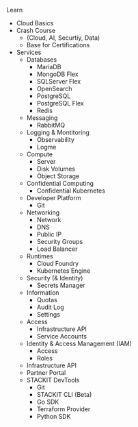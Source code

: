 
Learn
- Cloud Basics
- Crash Course 
    - (Cloud, AI, Securtiy, Data)
    - Base for Certifications
- Services
    - Databases
        - MariaDB
        - MongoDB Flex
        - SQLServer Flex
        - OpenSearch
        - PostgreSQL
        - PostgreSQL Flex
        - Redis
    - Messaging
        - RabbitMQ
    - Logging & Montitoring
        - Observability
        - Logme
    - Compute
        - Server
        - Disk Volumes
        - Object Storage
    - Confidential Computing
        - Confidential Kubernetes
    - Developer Platform
        - Git
    - Networking
        - Network
        - DNS
        - Public IP
        - Security Groups
        - Load Balancer
    - Runtimes
        - Cloud Foundry
        - Kubernetes Engine
    - Security (& Identity)
        - Secrets Manager
    - Information
        - Quotas
        - Audit Log
        - Settings 
    - Access
        - Infrastructure API
        - Service Accounts
    - Identity & Access Management (IAM)
        - Access
        - Roles
    - Infrastructure API
    - Partner Portal
    - STACKIT DevTools
        - Git
        - STACKIT CLI (Beta)
        - Go SDK
        - Terraform Provider
        - Python SDK
   
